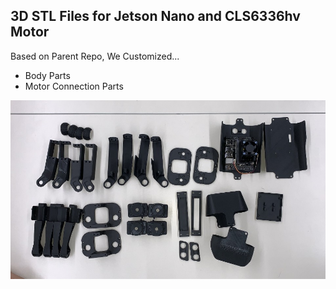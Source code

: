 ## 3D STL Files for Jetson Nano and CLS6336hv Motor

Based on Parent Repo, We Customized...

- Body Parts 
- Motor Connection Parts

![All Parts](../Images/STL_Parts.jpg)